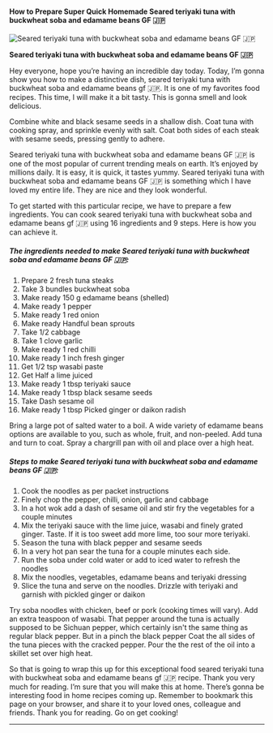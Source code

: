             

#### How to Prepare Super Quick Homemade Seared teriyaki tuna with buckwheat soba and edamame beans GF 🇯🇵

![Seared teriyaki tuna with buckwheat soba and edamame beans GF 🇯🇵](https://img-global.cpcdn.com/recipes/4f1b39907864927b/751x532cq70/seared-teriyaki-tuna-with-buckwheat-soba-and-edamame-beans-gf-%f0%9f%87%af%f0%9f%87%b5-recipe-main-photo.jpg)

**Seared teriyaki tuna with buckwheat soba and edamame beans GF 🇯🇵**

Hey everyone, hope you’re having an incredible day today. Today, I’m gonna show you how to make a distinctive dish, seared teriyaki tuna with buckwheat soba and edamame beans gf 🇯🇵. It is one of my favorites food recipes. This time, I will make it a bit tasty. This is gonna smell and look delicious.

Combine white and black sesame seeds in a shallow dish. Coat tuna with cooking spray, and sprinkle evenly with salt. Coat both sides of each steak with sesame seeds, pressing gently to adhere.

Seared teriyaki tuna with buckwheat soba and edamame beans GF 🇯🇵 is one of the most popular of current trending meals on earth. It’s enjoyed by millions daily. It is easy, it is quick, it tastes yummy. Seared teriyaki tuna with buckwheat soba and edamame beans GF 🇯🇵 is something which I have loved my entire life. They are nice and they look wonderful.

To get started with this particular recipe, we have to prepare a few ingredients. You can cook seared teriyaki tuna with buckwheat soba and edamame beans gf 🇯🇵 using 16 ingredients and 9 steps. Here is how you can achieve it.

##### The ingredients needed to make Seared teriyaki tuna with buckwheat soba and edamame beans GF 🇯🇵:

1.  Prepare 2 fresh tuna steaks
2.  Take 3 bundles buckwheat soba
3.  Make ready 150 g edamame beans (shelled)
4.  Make ready 1 pepper
5.  Make ready 1 red onion
6.  Make ready Handful bean sprouts
7.  Take 1/2 cabbage
8.  Take 1 clove garlic
9.  Make ready 1 red chilli
10.  Make ready 1 inch fresh ginger
11.  Get 1/2 tsp wasabi paste
12.  Get Half a lime juiced
13.  Make ready 1 tbsp teriyaki sauce
14.  Make ready 1 tbsp black sesame seeds
15.  Take Dash sesame oil
16.  Make ready 1 tbsp Picked ginger or daikon radish

Bring a large pot of salted water to a boil. A wide variety of edamame beans options are available to you, such as whole, fruit, and non-peeled. Add tuna and turn to coat. Spray a chargrill pan with oil and place over a high heat.

##### Steps to make Seared teriyaki tuna with buckwheat soba and edamame beans GF 🇯🇵:

1.  Cook the noodles as per packet instructions
2.  Finely chop the pepper, chilli, onion, garlic and cabbage
3.  In a hot wok add a dash of sesame oil and stir fry the vegetables for a couple minutes
4.  Mix the teriyaki sauce with the lime juice, wasabi and finely grated ginger. Taste. If it is too sweet add more lime, too sour more teriyaki.
5.  Season the tuna with black pepper and sesame seeds
6.  In a very hot pan sear the tuna for a couple minutes each side.
7.  Run the soba under cold water or add to iced water to refresh the noodles
8.  Mix the noodles, vegetables, edamame beans and teriyaki dressing
9.  Slice the tuna and serve on the noodles. Drizzle with teriyaki and garnish with pickled ginger or daikon

Try soba noodles with chicken, beef or pork (cooking times will vary). Add an extra teaspoon of wasabi. That pepper around the tuna is actually supposed to be Sichuan pepper, which certainly isn't the same thing as regular black pepper. But in a pinch the black pepper Coat the all sides of the tuna pieces with the cracked pepper. Pour the the rest of the oil into a skillet set over high heat.

So that is going to wrap this up for this exceptional food seared teriyaki tuna with buckwheat soba and edamame beans gf 🇯🇵 recipe. Thank you very much for reading. I’m sure that you will make this at home. There’s gonna be interesting food in home recipes coming up. Remember to bookmark this page on your browser, and share it to your loved ones, colleague and friends. Thank you for reading. Go on get cooking!

* * *